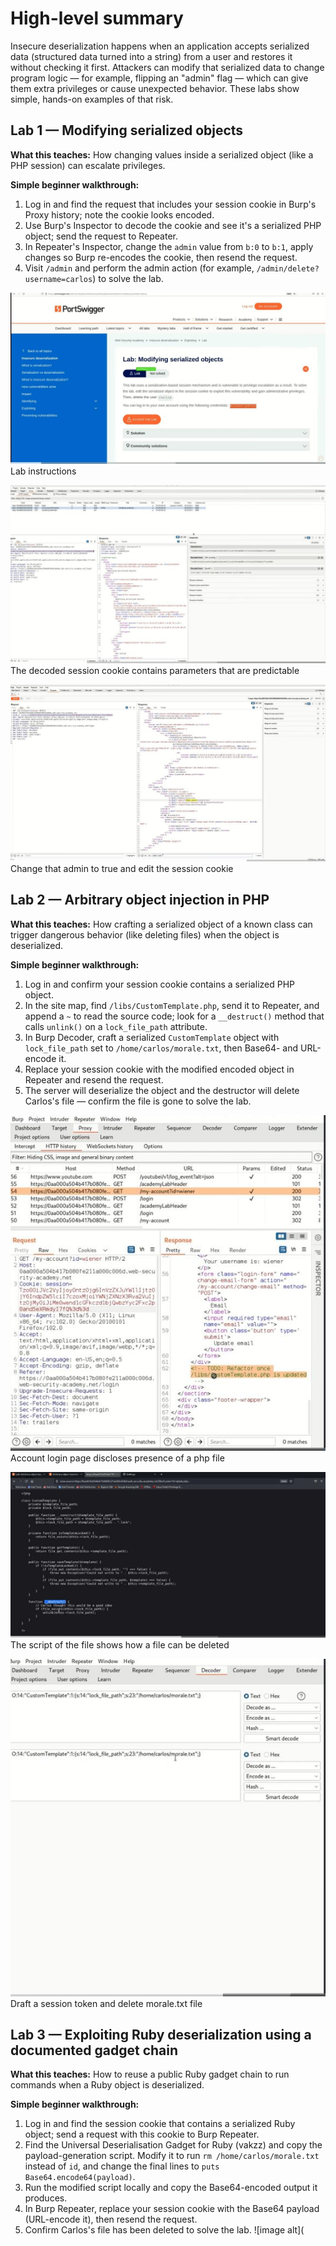 # High-level summary

Insecure deserialization happens when an application accepts serialized data (structured data turned into a string) from a user and restores it without checking it first. Attackers can modify that serialized data to change program logic — for example, flipping an "admin" flag — which can give them extra privileges or cause unexpected behavior. These labs show simple, hands-on examples of that risk.

## Lab 1 — Modifying serialized objects

**What this teaches:** How changing values inside a serialized object (like a PHP session) can escalate privileges.

**Simple beginner walkthrough:**

1. Log in and find the request that includes your session cookie in Burp's Proxy history; note the cookie looks encoded.
2. Use Burp's Inspector to decode the cookie and see it's a serialized PHP object; send the request to Repeater.
3. In Repeater's Inspector, change the `admin` value from `b:0` to `b:1`, apply changes so Burp re-encodes the cookie, then resend the request.
4. Visit `/admin` and perform the admin action (for example, `/admin/delete?username=carlos`) to solve the lab.

![image alt](https://github.com/Lispectree/web-sec/blob/41a99e3924b5a7d8ecb301a709e7907af69fafbe/web-security-labs/labs/insecure-deserialization/INSECURE%20LAB1%20PHOTO1.jpg)
Lab instructions


![image alt](https://github.com/Lispectree/web-sec/blob/02302f77a4b4d5ed74bd22fc6dffc78e8755dc77/web-security-labs/labs/insecure-deserialization/INSECURE%20LAB1%20PHOTO2.jpg)
The decoded session cookie contains parameters that are predictable


![image alt](https://github.com/Lispectree/web-sec/blob/299d0e30582e55e2726a19c08fdf177255f004fe/web-security-labs/labs/insecure-deserialization/INSECURE%20LAB1%20PHOTO3.jpg)
Change that admin to true and edit the session cookie

## Lab 2 — Arbitrary object injection in PHP

**What this teaches:** How crafting a serialized object of a known class can trigger dangerous behavior (like deleting files) when the object is deserialized.

**Simple beginner walkthrough:**

1. Log in and confirm your session cookie contains a serialized PHP object.
2. In the site map, find `/libs/CustomTemplate.php`, send it to Repeater, and append a `~` to read the source code; look for a `__destruct()` method that calls `unlink()` on a `lock_file_path` attribute.
3. In Burp Decoder, craft a serialized `CustomTemplate` object with `lock_file_path` set to `/home/carlos/morale.txt`, then Base64- and URL-encode it.
4. Replace your session cookie with the modified encoded object in Repeater and resend the request.
5. The server will deserialize the object and the destructor will delete Carlos's file — confirm the file is gone to solve the lab.

![image alt](https://github.com/Lispectree/web-sec/blob/059caaa2d4ed7d87647d73f38daf8fc45e83c96a/web-security-labs/labs/insecure-deserialization/INSECURE%20LAB2%20PHOTO1.jpg)
Account login page discloses presence of a php file


![image alt](https://github.com/Lispectree/web-sec/blob/8cad43a4844bdd428b4ea6922c03d66446218906/web-security-labs/labs/insecure-deserialization/INSECURE%20LAB2%20PHOTO2.jpg)
The script of the file shows how a file can be deleted


![image alt](https://github.com/Lispectree/web-sec/blob/c101a580e4d9c99c3fa80f79940e6fd83e82932d/web-security-labs/labs/insecure-deserialization/INSECURE%20LAB2%20PHOTO3.jpg)
Draft a session token and delete morale.txt file

## Lab 3 — Exploiting Ruby deserialization using a documented gadget chain

**What this teaches:** How to reuse a public Ruby gadget chain to run commands when a Ruby object is deserialized.

**Simple beginner walkthrough:**

1. Log in and find the session cookie that contains a serialized Ruby object; send a request with this cookie to Burp Repeater.
2. Find the Universal Deserialisation Gadget for Ruby (vakzz) and copy the payload-generation script. Modify it to run `rm /home/carlos/morale.txt` instead of `id`, and change the final lines to `puts Base64.encode64(payload)`.
3. Run the modified script locally and copy the Base64-encoded output it produces.
4. In Burp Repeater, replace your session cookie with the Base64 payload (URL-encode it), then resend the request.
5. Confirm Carlos's file has been deleted to solve the lab.
   ![image alt](


